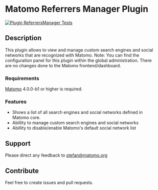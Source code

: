 # Matomo Referrers Manager Plugin

[![Plugin ReferrersManager Tests](https://github.com/sgiehl/piwik-plugin-ReferrersManager/actions/workflows/matomo-tests.yml/badge.svg)](https://github.com/sgiehl/piwik-plugin-ReferrersManager/actions/workflows/matomo-tests.yml)

## Description

This plugin allows to view and manage custom search engines and social networks that are recognized with Matomo.
Note: You can find the configuration panel for this plugin within the global administration. There are no changes done to the Matomo frontend/dashboard.

### Requirements

[Matomo](https://github.com/matomo-org/matomo) 4.0.0-b1 or higher is required.

### Features

- Shows a list of all search engines and social networks defined in Matomo core.
- Abillity to manage custom search engines and social networks
- Abillity to disable/enable Matomo's default social network list

## Support

Please direct any feedback to [stefan@matomo.org](mailto:matomo@piwik.org)

## Contribute

Feel free to create issues and pull requests.

